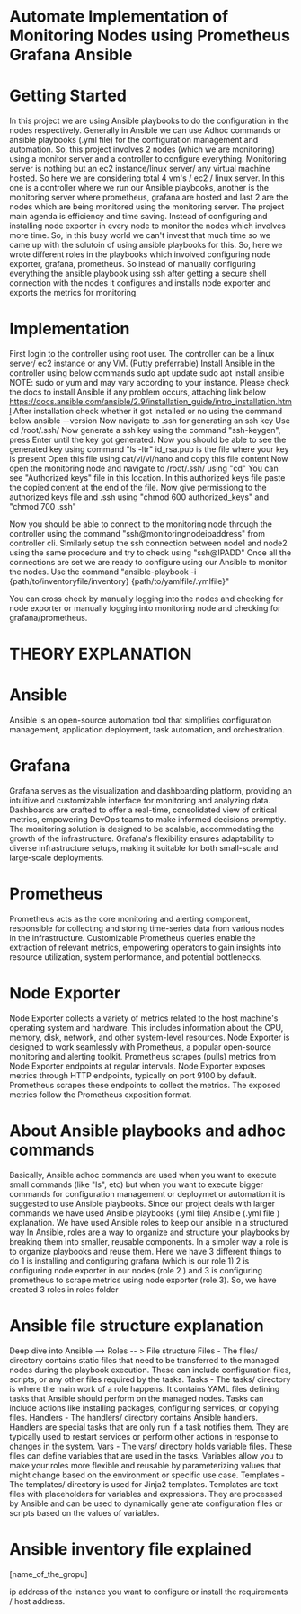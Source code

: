 # Automate Implementation of Monitoring Nodes using Prometheus Grafana Ansible

# Getting Started 
In this project we are using Ansible playbooks to do the configuration in the nodes respectively. Generally in Ansible we can use Adhoc commands or ansible playbooks (.yml file) for the configuration management and automation. 
So, this project involves 2 nodes (which we are monitoring) using a monitor server and a controller to configure everything. Monitoring server is nothing but an ec2 instance/linux server/ any virtual machine hosted. 
So here we are considering total 4 vm's / ec2 / linux server. In this one is a controller where we run our Ansible playbooks, another is the monitoring server where prometheus, grafana are hosted and last 2 are the nodes which are being monitored using the monitoring server. 
The project main agenda is efficiency and time saving. Instead of configuring and installing node exporter in every node to monitor the nodes which involves more time. So, in this busy world we can't invest that much time so we came up with the solutoin of using ansible playbooks for this. 
So, here we wrote different roles in the playbooks which involved configuring node exporter, grafana, prometheus. So instead of manually configuring everything the ansible playbook using ssh after getting a secure shell connection with the nodes it configures and installs node exporter and exports the metrics for monitoring. 

# Implementation 
First login to the controller using root user. The controller can be a linux server/ ec2 instance or any VM. (Putty preferrable)
Install Ansible in the controller using below commands 
sudo apt update 
sudo apt install ansible
NOTE: sudo or yum and may vary according to your instance. Please check the docs to install Ansible if any problem occurs, attaching link below 
https://docs.ansible.com/ansible/2.9/installation_guide/intro_installation.html
After installation check whether it got installed or no using the command below
ansible --version
Now navigate to .ssh for generating an ssh key 
Use cd /root/.ssh/
Now generate a ssh key using the command "ssh-keygen", press Enter until the key got generated. 
Now you should be able to see the generated key using command "ls -ltr"
id_rsa.pub is the file where your key is present
Open this file using cat/vi/vi/nano and copy this file content 
Now open the monitoring node and navigate to /root/.ssh/ using "cd"
You can see "Authorized keys" file in this location. In this authorized keys file paste the copied content at the end of the file. Now give permissiong to the authorized keys file and .ssh using "chmod 600 authorized_keys" and "chmod 700 .ssh" 

Now you should be able to connect to the monitoring node through the controller using the command "ssh@monitoringnodeipaddress" from controller cli. 
Similarly setup the ssh connection between node1 and node2 using the same procedure and try to check using "ssh@IPADD"
Once all the connections are set we are ready to configure using our Ansible to monitor the nodes. 
Use the command "ansible-playbook -i {path/to/inventoryfile/inventory} {path/to/yamlfile/.ymlfile}"

You can cross check by manually logging into the nodes and checking for node exporter or manually logging into monitoring node and checking for grafana/prometheus. 



# THEORY EXPLANATION 
# Ansible 
Ansible is an open-source automation tool that simplifies configuration management, application deployment, task automation, and orchestration. 

# Grafana 
 Grafana serves as the visualization and dashboarding platform, providing an intuitive and customizable interface for monitoring and analyzing data. Dashboards are crafted to offer a real-time, consolidated view of critical metrics, empowering DevOps teams to make informed decisions promptly. The monitoring solution is designed to be scalable, accommodating the growth of the infrastructure. Grafana's flexibility ensures adaptability to diverse infrastructure setups, making it suitable for both small-scale and large-scale deployments.

# Prometheus 
Prometheus acts as the core monitoring and alerting component, responsible for collecting and storing time-series data from various nodes in the infrastructure. Customizable Prometheus queries enable the extraction of relevant metrics, empowering operators to gain insights into resource utilization, system performance, and potential bottlenecks.

# Node Exporter 
Node Exporter collects a variety of metrics related to the host machine's operating system and hardware. This includes information about the CPU, memory, disk, network, and other system-level resources. Node Exporter is designed to work seamlessly with Prometheus, a popular open-source monitoring and alerting toolkit. Prometheus scrapes (pulls) metrics from Node Exporter endpoints at regular intervals. Node Exporter exposes metrics through HTTP endpoints, typically on port 9100 by default. Prometheus scrapes these endpoints to collect the metrics. The exposed metrics follow the Prometheus exposition format.

# About Ansible playbooks and adhoc commands
Basically, Ansible adhoc commands are used when you want to execute small commands (like "ls", etc) but when you want to execute bigger commands for configuration management or deploymet or automation it is suggested to use Ansible playbooks. 
Since our project deals with larger commands we have used Ansible playbooks (.yml file)
Ansible (.yml file ) explanation. 
We have used Ansible roles to keep our ansible in a structured way 
In Ansible, roles are a way to organize and structure your playbooks by breaking them into smaller, reusable components. In a simpler way a role is to organize playbooks and reuse them.  Here we have 3 different things to do 1 is installing and configuring grafana (which is our role 1) 2 is configuring node exporter in our nodes (role 2 ) and 3 is configuring prometheus to scrape metrics using node exporter  (role 3). 
So, we have created 3 roles in roles folder

# Ansible file structure explanation
Deep dive into Ansible --> Roles  -- > File structure 
Files - The files/ directory contains static files that need to be transferred to the managed nodes during the playbook execution. These can include configuration files, scripts, or any other files required by the tasks.
Tasks - The tasks/ directory is where the main work of a role happens. It contains YAML files defining tasks that Ansible should perform on the managed nodes. Tasks can include actions like installing packages, configuring services, or copying files.
Handlers - The handlers/ directory contains Ansible handlers. Handlers are special tasks that are only run if a task notifies them. They are typically used to restart services or perform other actions in response to changes in the system.
Vars - The vars/ directory holds variable files. These files can define variables that are used in the tasks. Variables allow you to make your roles more flexible and reusable by parameterizing values that might change based on the environment or specific use case.
Templates - The templates/ directory is used for Jinja2 templates. Templates are text files with placeholders for variables and expressions. They are processed by Ansible and can be used to dynamically generate configuration files or scripts based on the values of variables.

# Ansible inventory file explained 
[name_of_the_gropu]

 ip address of the instance you want to configure or install the requirements / host address.


